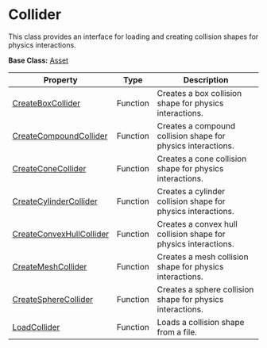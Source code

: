 # Collider

This class provides an interface for loading and creating collision shapes for physics interactions.

**Base Class:** [Asset](CPP_Asset.md)

| Property | Type | Description |
| ----- | ----- | ----- |
| [CreateBoxCollider](CPP_CreateCollisionBox_32f.md) | Function | Creates a box collision shape for physics interactions. |
| [CreateCompoundCollider](CPP_CreateCollisionCompound.md) | Function | Creates a compound collision shape for physics interactions. |
| [CreateConeCollider](CPP_CreateCollisionCone_32f.md) | Function | Creates a cone collision shape for physics interactions. |
| [CreateCylinderCollider](CPP_CreateCollisionCylinder_32f.md) | Function | Creates a cylinder collision shape for physics interactions. |
| [CreateConvexHullCollider](CPP_CreateCollisionConvexHull.md) | Function | Creates a convex hull collision shape for physics interactions. |
| [CreateMeshCollider](CPP_CreateCollisionMesh.md) | Function | Creates a mesh collision shape for physics interactions. |
| [CreateSphereCollider](CPP_CreateCollisionSphere_32f.md) | Function | Creates a sphere collision shape for physics interactions. |
| [LoadCollider](CPP_LoadCollision.md) | Function | Loads a collision shape from a file. |
